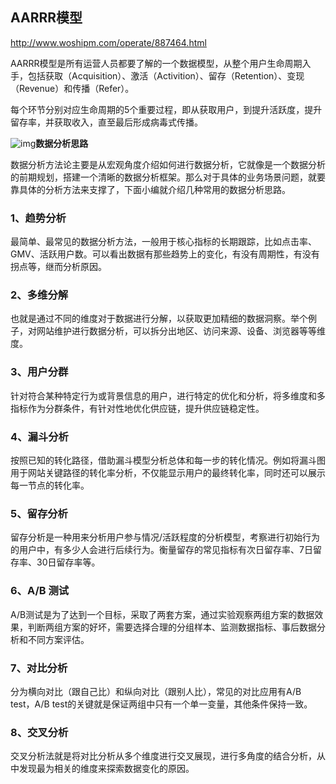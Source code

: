 ## AARRR模型

http://www.woshipm.com/operate/887464.html

AARRR模型是所有运营人员都要了解的一个数据模型，从整个用户生命周期入手，包括获取（Acquisition）、激活（Activition）、留存（Retention）、变现（Revenue）和传播（Refer）。

每个环节分别对应生命周期的5个重要过程，即从获取用户，到提升活跃度，提升留存率，并获取收入，直至最后形成病毒式传播。

![img](D:\Notes\raw_images\AWhcnss5lkTl0tP629YW.png)**数据分析思路**

数据分析方法论主要是从宏观角度介绍如何进行数据分析，它就像是一个数据分析的前期规划，搭建一个清晰的数据分析框架。那么对于具体的业务场景问题，就要靠具体的分析方法来支撑了，下面小编就介绍几种常用的数据分析思路。

### 1、趋势分析

最简单、最常见的数据分析方法，一般用于核心指标的长期跟踪，比如点击率、GMV、活跃用户数。可以看出数据有那些趋势上的变化，有没有周期性，有没有拐点等，继而分析原因。

### 2、多维分解

也就是通过不同的维度对于数据进行分解，以获取更加精细的数据洞察。举个例子，对网站维护进行数据分析，可以拆分出地区、访问来源、设备、浏览器等等维度。

### 3、用户分群

针对符合某种特定行为或背景信息的用户，进行特定的优化和分析，将多维度和多指标作为分群条件，有针对性地优化供应链，提升供应链稳定性。

### 4、漏斗分析

按照已知的转化路径，借助漏斗模型分析总体和每一步的转化情况。例如将漏斗图用于网站关键路径的转化率分析，不仅能显示用户的最终转化率，同时还可以展示每一节点的转化率。

### 5、留存分析

留存分析是一种用来分析用户参与情况/活跃程度的分析模型，考察进行初始行为的用户中，有多少人会进行后续行为。衡量留存的常见指标有次日留存率、7日留存率、30日留存率等。

### 6、A/B 测试

A/B测试是为了达到一个目标，采取了两套方案，通过实验观察两组方案的数据效果，判断两组方案的好坏，需要选择合理的分组样本、监测数据指标、事后数据分析和不同方案评估。

### 7、对比分析

分为横向对比（跟自己比）和纵向对比（跟别人比），常见的对比应用有A/B test，A/B test的关键就是保证两组中只有一个单一变量，其他条件保持一致。

### 8、交叉分析

交叉分析法就是将对比分析从多个维度进行交叉展现，进行多角度的结合分析，从中发现最为相关的维度来探索数据变化的原因。
